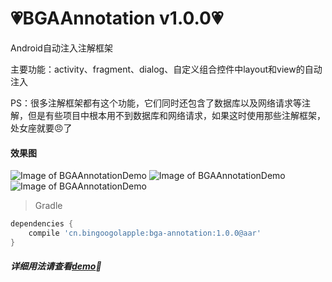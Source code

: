 :heartpulse:BGAAnnotation v1.0.0:heartpulse:
====

Android自动注入注解框架

主要功能：activity、fragment、dialog、自定义组合控件中layout和view的自动注入

PS：很多注解框架都有这个功能，它们同时还包含了数据库以及网络请求等注解，但是有些项目中根本用不到数据库和网络请求，如果这时使用那些注解框架，处女座就要:angry:了

#### 效果图
![Image of BGAAnnotationDemo](http://bingoshare.u.qiniudn.com/LoonDemo3.gif)
![Image of BGAAnnotationDemo](http://bingoshare.u.qiniudn.com/LoonDemo1.gif)
![Image of BGAAnnotationDemo](http://bingoshare.u.qiniudn.com/LoonDemo2.gif)

>Gradle

```groovy
dependencies {
    compile 'cn.bingoogolapple:bga-annotation:1.0.0@aar'
}
```

##### 详细用法请查看[demo](https://github.com/bingoogolapple/BGAAnnotation/tree/master/demo):feet: